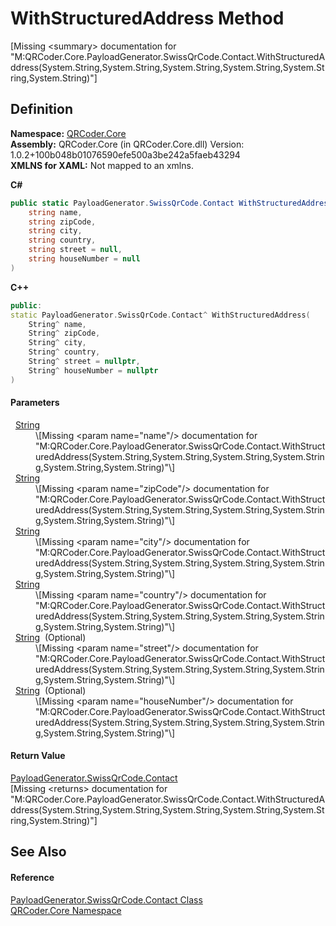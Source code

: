 # WithStructuredAddress Method


\[Missing &lt;summary&gt; documentation for "M:QRCoder.Core.PayloadGenerator.SwissQrCode.Contact.WithStructuredAddress(System.String,System.String,System.String,System.String,System.String,System.String)"\]



## Definition
**Namespace:** <a href="N_QRCoder_Core.md">QRCoder.Core</a>  
**Assembly:** QRCoder.Core (in QRCoder.Core.dll) Version: 1.0.2+100b048b01076590efe500a3be242a5faeb43294  
**XMLNS for XAML:** Not mapped to an xmlns.

**C#**
``` C#
public static PayloadGenerator.SwissQrCode.Contact WithStructuredAddress(
	string name,
	string zipCode,
	string city,
	string country,
	string street = null,
	string houseNumber = null
)
```
**C++**
``` C++
public:
static PayloadGenerator.SwissQrCode.Contact^ WithStructuredAddress(
	String^ name, 
	String^ zipCode, 
	String^ city, 
	String^ country, 
	String^ street = nullptr, 
	String^ houseNumber = nullptr
)
```



#### Parameters
<dl><dt>  <a href="https://learn.microsoft.com/dotnet/api/system.string" target="_blank" rel="noopener noreferrer">String</a></dt><dd>\[Missing &lt;param name="name"/&gt; documentation for "M:QRCoder.Core.PayloadGenerator.SwissQrCode.Contact.WithStructuredAddress(System.String,System.String,System.String,System.String,System.String,System.String)"\]</dd><dt>  <a href="https://learn.microsoft.com/dotnet/api/system.string" target="_blank" rel="noopener noreferrer">String</a></dt><dd>\[Missing &lt;param name="zipCode"/&gt; documentation for "M:QRCoder.Core.PayloadGenerator.SwissQrCode.Contact.WithStructuredAddress(System.String,System.String,System.String,System.String,System.String,System.String)"\]</dd><dt>  <a href="https://learn.microsoft.com/dotnet/api/system.string" target="_blank" rel="noopener noreferrer">String</a></dt><dd>\[Missing &lt;param name="city"/&gt; documentation for "M:QRCoder.Core.PayloadGenerator.SwissQrCode.Contact.WithStructuredAddress(System.String,System.String,System.String,System.String,System.String,System.String)"\]</dd><dt>  <a href="https://learn.microsoft.com/dotnet/api/system.string" target="_blank" rel="noopener noreferrer">String</a></dt><dd>\[Missing &lt;param name="country"/&gt; documentation for "M:QRCoder.Core.PayloadGenerator.SwissQrCode.Contact.WithStructuredAddress(System.String,System.String,System.String,System.String,System.String,System.String)"\]</dd><dt>  <a href="https://learn.microsoft.com/dotnet/api/system.string" target="_blank" rel="noopener noreferrer">String</a>  (Optional)</dt><dd>\[Missing &lt;param name="street"/&gt; documentation for "M:QRCoder.Core.PayloadGenerator.SwissQrCode.Contact.WithStructuredAddress(System.String,System.String,System.String,System.String,System.String,System.String)"\]</dd><dt>  <a href="https://learn.microsoft.com/dotnet/api/system.string" target="_blank" rel="noopener noreferrer">String</a>  (Optional)</dt><dd>\[Missing &lt;param name="houseNumber"/&gt; documentation for "M:QRCoder.Core.PayloadGenerator.SwissQrCode.Contact.WithStructuredAddress(System.String,System.String,System.String,System.String,System.String,System.String)"\]</dd></dl>

#### Return Value
<a href="T_QRCoder_Core_PayloadGenerator_SwissQrCode_Contact.md">PayloadGenerator.SwissQrCode.Contact</a>  
\[Missing &lt;returns&gt; documentation for "M:QRCoder.Core.PayloadGenerator.SwissQrCode.Contact.WithStructuredAddress(System.String,System.String,System.String,System.String,System.String,System.String)"\]

## See Also


#### Reference
<a href="T_QRCoder_Core_PayloadGenerator_SwissQrCode_Contact.md">PayloadGenerator.SwissQrCode.Contact Class</a>  
<a href="N_QRCoder_Core.md">QRCoder.Core Namespace</a>  
